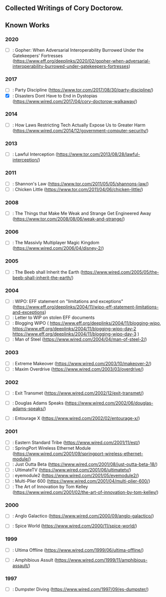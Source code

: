 ## Collected Writings of Cory Doctorow.


## Known Works


### 2020

- [ ] : Gopher: When Adversarial Interoperability Burrowed Under the Gatekeepers' Fortresses (https://www.eff.org/deeplinks/2020/02/gopher-when-adversarial-interoperability-burrowed-under-gatekeepers-fortresses)

### 2017

- [ ] : Party Discipline (https://www.tor.com/2017/08/30/party-discipline/)
- [x] : Disasters Dont Have to End in Dystopias (https://www.wired.com/2017/04/cory-doctorow-walkaway/)

### 2014 

- [ ] : How Laws Restricting Tech Actually Expose Us to Greater Harm (https://www.wired.com/2014/12/government-computer-security/)

### 2013

- [ ] : Lawful Interception (https://www.tor.com/2013/08/28/lawful-interception/)


### 2011 

- [ ] : Shannon's Law (https://www.tor.com/2011/05/05/shannons-law/)
- [ ] : Chicken Little (https://www.tor.com/2011/04/06/chicken-little/)

### 2008

- [ ] : The Things that Make Me Weak and Strange Get Engineered Away (https://www.tor.com/2008/08/06/weak-and-strange/)

### 2006

- [ ] : The Massivly Multiplayer Magic Kingdom (https://www.wired.com/2006/04/disney-2/)

### 2005

- [ ] : The Beeb shall Inherit the Earth (https://www.wired.com/2005/05/the-beeb-shall-inherit-the-earth/)

### 2004

- [ ] : WIPO: EFF statement on "limitations and exceptions" (https://www.eff.org/deeplinks/2004/11/wipo-eff-statement-limitations-and-exceptions) 
- [ ] : Letter to WIP on stolen EFF documents
- [ ] : Blogging WIPO ( https://www.eff.org/deeplinks/2004/11/blogging-wipo,
                        https://www.eff.org/deeplinks/2004/11/blogging-wipo-day-2
                        https://www.eff.org/deeplinks/2004/11/blogging-wipo-day-3 )
- [ ] : Man of Steel (https://www.wired.com/2004/04/man-of-steel-2/)

### 2003 

- [ ] : Extreme Makeover (https://www.wired.com/2003/10/makeover-2/)
- [ ] : Maxim Overdrive (https://www.wired.com/2003/03/overdrive/)

### 2002

- [ ] : Exit Transmet (https://www.wired.com/2002/12/exit-transmet/)
- [ ] : Douglas Adams Speaks (https://www.wired.com/2002/06/douglas-adams-speaks/)
- [ ] : Entourage X (https://www.wired.com/2002/02/entourage-x/)


### 2001

- [ ] : Eastern Standard Tribe (https://www.wired.com/2001/11/est/)
- [ ] : SpringPort Wireless Ethernet Module (https://www.wired.com/2001/09/springport-wireless-ethernet-module/)
- [ ] : Just Outta Beta (https://www.wired.com/2001/08/just-outta-beta-18/)
- [ ] : UltimateTV (https://www.wired.com/2001/06/ultimatetv/)
- [ ] : eyemodule2 (https://www.wired.com/2001/05/eyemodule2/)
- [ ] : Multi-Plier 600 (https://www.wired.com/2001/04/multi-plier-600/)
- [ ] : The Art of Innovation by Tom Kelley (https://www.wired.com/2001/02/the-art-of-innovation-by-tom-kelley/)

### 2000

- [ ] : Anglo Galactico (https://www.wired.com/2000/09/anglo-galactico/)
- [ ] : Spice World (https://www.wired.com/2000/11/spice-world/)


### 1999

- [ ] : Ultima Offline (https://www.wired.com/1999/06/ultima-offline/)
- [ ] : Amphibious Assult (https://www.wired.com/1999/11/amphibious-assault/)


### 1997

 - [ ] : Dumpster Diving (https://www.wired.com/1997/09/es-dumpster/)
